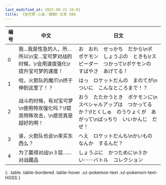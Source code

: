```yaml
---
last_modified_at: 2021-08-21 16:02
title: 《宝可梦 心金／魂银》文本 586
---
```

| 编号 | 中文 | 日文 |
| ---- | ---- | ---- |
| 0 | 我…我是性急的人，所…所以\n宝…宝可梦对战的时候，\r会用速度强化\r提升宝可梦的速度！ | お　おれ　せっかち　だから\nポ　ポケモン　しょうぶの　ときも\rスピーダー　つかって\rポケモンの　すばやさ　あげてる！ |
| 1 | 哈，火箭队的魔爪\n终于伸到这里了！？ | はっ　ロケットだんの　まのてが\nついに　こんなところまで！？ |
| 2 | 战斗的时候，有对宝可梦\n使用特攻强化吗？\f提高特殊攻击，\n感觉真是超好的啊！ | おう　たたかうとき　ポケモンに\nスペシャルアップは　つかってるか？\fとくしゅ　のうりょくが　あがって\nばっちり　いいかんじ　だぜ！ |
| 3 | 诶，火箭队也会\n来买东西么？ | へえ　ロケットだんも\nかいもの　なんか　するんだ？ |
| 4 | 为了赢得对战\n３层……对战藏品 | しょうぶに　かつために\n３かい⋯⋯バトル　コレクション |
{: .table .table-bordered .table-hover .xz-pokemon-text .xz-pokemon-text-HGSS }